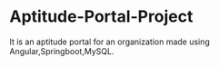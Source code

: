 # Aptitude-Portal-Project
It is an aptitude portal for an organization made using Angular,Springboot,MySQL.
